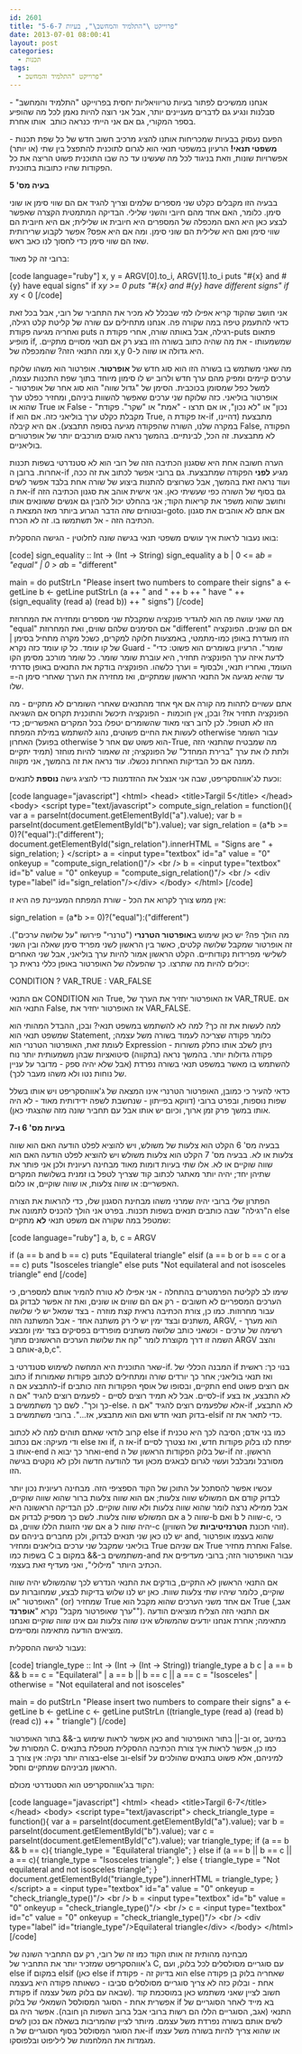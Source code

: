 ```yaml
---
id: 2601
title: "פרוייקט \"התלמיד והמחשב\", בעיות 5-6-7"
date: 2013-07-01 08:00:41
layout: post
categories: 
  - תכנות
tags: 
  - פרוייקט "התלמיד והמחשב"
---
```

אנחנו ממשיכים לפתור בעיות טריוויאליות יחסית בפרוייקט "התלמיד והמחשב" - סבלנות ונגיע גם לדברים מעניינים יותר, אבל אני רוצה להיות נאמן לכל מה שהופיע בספר המקורי, גם אם אני הייתי כנראה כותב  אותו אחרת.

הפעם נעסוק בבעיות שמכריחות אותנו להציג מרכיב חשוב חדש של כל שפת תכנות - <strong>משפטי תנאי!</strong> הרעיון במשפטי תנאי הוא לגרום לתוכנית להתפצל בין שתי (או יותר) אפשרויות שונות, וזאת בניגוד לכל מה שעשינו עד כה שבו התוכנית פשוט הריצה את כל הפקודות שהיו כתובות בתוכנית.

<strong>בעיה מס' 5</strong>

בבעיה הזו מקבלים כקלט שני מספרים שלמים וצריך להגיד אם הם שווי סימן או שוני סימן. כלומר, האם אחד מהם חיובי והשני שלילי. הבדיקה המתמטית הקצרה שאפשר לבצע כאן היא האם המכפלה של המספרים היא חיובית או שלילית; אם היא חיובית הם שווי סימן ואם היא שלילית הם שוני סימן. ומה אם היא אפס? אפשר לקבוע שרירותית שאז הם שווי סימן כדי לחסוך לנו כאב ראש.

ברובי זה קל מאוד:

[code language="ruby"]
x, y = ARGV[0].to_i, ARGV[1].to_i
puts &quot;#{x} and #{y} have equal signs&quot; if x*y &gt;= 0
puts &quot;#{x} and #{y} have different signs&quot; if x*y &lt; 0
[/code]

אני חושב שהקוד קריא אפילו למי שבכלל לא מכיר את התחביר של רובי, אבל בכל זאת כדאי להתעמק טיפה במה שקורה פה. אנחנו מתחילים עם שורה של קליטת קלט רגילה, ואחריה מגיעה פקודת puts רגילה, אבל באותה שורה, אחרי פקודת ה-puts פתאום מופיע if, שמשמעותו - את מה שהיה כתוב בשורה הזו בצע רק אם תנאי מסויים מתקיים. ומה התנאי הזה? שהמכפלה של x,y היא גדולה או שווה ל-0.

מה שאני משתמש בו בשורה הזו הוא סוג חדש של <strong>אופרטור</strong>. אופרטור הוא משהו שלוקח ערכים קיימים ומפיק מהם ערך חדש ולרוב יש לו סימון מיוחד בתוך שפת התכנות עצמה, למשל כפל שמסומן בכוכבית. הסימן של "גדול שווה" הוא סוג אחר של אופרטור - אופרטור בוליאני. כזה שלוקח שני ערכים שאפשר להשוות ביניהם, ומחזיר כפלט ערך שהוא או True או False - "נכון" או "לא נכון", או אם תרצו - "אמת" או "שקר".
פקודת if מקבלת כקלט ערך בוליאני כזה. אם הוא True, אז פקודת ה-if מתבצעת (דהיינו, במקרה שלנו, השורה שהפקודה מגיעה בסופה תתבצע). אם היא קיבלה False, הפקודה לא מתבצעת. זה הכל, לבינתיים. בהמשך נראה סוגים מורכבים יותר של אופרטורים בוליאניים.

הערה חשובה אחת היא שסגנון הכתיבה הזה של רובי הוא לא סטנדרטי בשפות תכנות אחרות. ברובן ה-if מגיע <strong>לפני</strong> הפקודה שמתבצעת. גם ברובי אפשר לכתוב את זה ככה, ועוד נראה זאת בהמשך, אבל כשרוצים להתנות ביצוע של שורה אחת בלבד אפשר לשים את ה-if גם בסוף של השורה כפי שעשיתי כאן. אני אישית אוהב את סגנון הכתיבה הזה וחושב שהוא משפר את קריאות הקוד; אני בהחלט יכול להבין גם אנשים ששונאים אותו ובטוחים שזה הדבר הגרוע ביותר מאז המצאת ה-goto. אם אתם לא אוהבים את סגנון הכתיבה הזה - אל תשתמשו בו. זה לא הכרח.

בואו נעבור לראות איך עושים משפטי תנאי בגישה שונה לחלוטין - הגישה ההסקלית:

[code]
sign_equality :: Int -&gt; (Int -&gt; String)
sign_equality a b
	| 0 &lt;= a*b 	= &quot;equal&quot;
	| 0 &gt; a*b	= &quot;different&quot;

main = do
  putStrLn &quot;Please insert two numbers to compare their signs&quot;
  a &lt;- getLine
  b &lt;- getLine
  putStrLn (a ++ &quot; and &quot; ++ b ++ &quot; have &quot; ++ (sign_equality (read a) (read b)) ++ &quot; signs&quot;)
[/code]

מה שאני עושה פה הוא להגדיר פונקציה שמקבלת שני מספרים ומחזירה את המחרוזת "equal" אם הסימנים שלהם שווים, ואת המחרוזת "different" אם הם שונים. הפונקציה הזו מוגדרת באופן כמו-מתמטי, באמצעות חלוקה למקרים, כשכל מקרה מתחיל בסימן | של קו עומד. כל קו עומד כזה נקרא Guard - "שומר". הרעיון בשומרים הוא פשוט: כדי לדעת איזה ערך הפונקציה תחזיר, היא עוברת שומר שומר. כל שומר מורכב מסימן הקו העומד, ואחריו תנאי, ולבסוף = וערך כלשהו. הפונקציה בודקת את התנאים באופן סדרתי עד שהיא מגיעה אל התנאי הראשון שמתקיים, ואז מחזירה את הערך שאחרי סימן ה-= שלו.

אתם עשויים לתהות מה קורה אם אף אחד מהתנאים שאחרי השומרים לא מתקיים - מה הפונקציה תחזיר אז? ובכן, אין חוכמות - הפונקציה תיכשל והתוכנית תקרוס אם השגיאה הזו לא תטופל. לכן לרוב רצוי מאוד שהשומרים יטפלו בכל המקרים האפשריים; כדי לעשות את החיים פשוטים, נהוג להשתמש במילת המפתח otherwise עבור השומר האחרון (בפועל otherwise הוא פשוט שם אחר ל-True, מה שמבטיח שהתנאי הזה תמיד יתקיים) ולתת לו את ערך "ברירת המחדל" של הפונקציה; זה שאמור להיות מוחזר ממנה אם כל הבדיקות האחרות נכשלו. עוד נראה את זה בהמשך, אני מקווה.

וכעת לג'אווהסקריפט, שבה אני אנצל את ההזדמנות כדי להציג גישה <strong>נוספת</strong> לתנאים:

[code language="javascript"]
&lt;html&gt;
&lt;head&gt;
&lt;title&gt;Targil 5&lt;/title&gt;
&lt;/head&gt;
&lt;body&gt;
  &lt;script type=&quot;text/javascript&quot;&gt;
    compute_sign_relation = function(){
		var a = parseInt(document.getElementById(&quot;a&quot;).value);
		var b = parseInt(document.getElementById(&quot;b&quot;).value);
		var sign_relation = (a*b &gt;= 0)?(&quot;equal&quot;):(&quot;different&quot;);
		document.getElementById(&quot;sign_relation&quot;).innerHTML = &quot;Signs are &quot; + sign_relation;
    }
  &lt;/script&gt;
  a = &lt;input type=&quot;textbox&quot; id=&quot;a&quot; value = &quot;0&quot; onkeyup = &quot;compute_sign_relation()&quot;/&gt;
  &lt;br /&gt;
  b = &lt;input type=&quot;textbox&quot; id=&quot;b&quot; value = &quot;0&quot; onkeyup = &quot;compute_sign_relation()&quot;/&gt;
  &lt;br /&gt;
  &lt;div type=&quot;label&quot; id=&quot;sign_relation&quot;/&gt;&lt;/div&gt;
&lt;/body&gt;
&lt;/html&gt;
[/code]

אין ממש צורך לקרוא את הכל - שורת המפתח המעניינת פה היא זו:

<p dir="ltr">
sign_relation = (a*b >= 0)?("equal"):("different")
</p>

מה הולך פה? יש כאן שימוש ב<strong>אופרטור הטרנרי</strong> ("טרנרי" פירושו "על שלושה ערכים"). זה אופרטור שמקבל שלושה קלטים, כאשר בין הראשון לשני מפריד סימן שאלה ובין השני לשלישי מפרידות נקודותיים. הקלט הראשון אמור להיות ערך בוליאני, אבל שני האחרים יכולים להיות מה שתרצו. כך שהפעלה של האופרטור באופן כללי נראית כך:

<p dir="ltr">
CONDITION ? VAR_TRUE : VAR_FALSE
</p>

אם התנאי CONDITION הוא True, אז האופרטור יחזיר את הערך של VAR_TRUE. אם התנאי הוא False, אז האופרטור יחזיר את VAR_FALSE.

למה לעשות את זה כך? למה לא להשתמש במשפט תנאי? ובכן, ההבדל המהותי הוא שמשפט תנאי הוא Statement, כלומר פקודה שצריכה לעמוד בשורה משל עצמה; לעומת זאת, האופרטור הטרנרי הוא Expression - ניתן לשלב אותו כחלק משורות פקודה גדולות יותר. בהמשך נראה (בתקווה) סיטואציות שבהן משמעותית יותר נוח להשתמש בו מאשר במשפט תנאי בשורה נפרדת (אבל שלא יהיה ספק - מדובר על עניין של נוחות נטו ולא משהו מעבר לכך).

כדאי להעיר כי כמובן, האופרטור הטרנרי אינו המצאה של ג'אווהסקריפט ויש אותו בשלל שפות נוספות, ובפרט ברובי (דווקא בפייתון - שנחשבת לשפה ידידותית מאוד - לא היה אותו במשך פרק זמן ארוך, וכיום יש אותו אבל עם תחביר שונה מזה שהצגתי כאן).

<strong>בעיות מס' 6 ו-7</strong>

בבעיה מס' 6 הקלט הוא צלעות של משולש, ויש להוציא לפלט הודעה האם הוא שווה צלעות או לא. בבעיה מס' 7 הקלט הוא צלעות משולש ויש להוציא לפלט הודעה האם הוא שווה שוקיים או לא. אלו שתי בעיות דומות מאוד מבחינה רעיונית ולכן אני פותר את שתיהן יחד; יהיה יותר מאתגר לכתוב קוד שצריך לטפל בו זמנית בשלושת המקרים האפשריים: או שווה צלעות, או שווה שוקיים, או כלום.

הפתרון שלי ברובי יהיה שמרני משהו מבחינת הסגנון שלו, כדי להראות את הצורה ה"רגילה" שבה כותבים תנאים בשפות תכנות. בפרט אני הולך להכניס לתמונה את else שמטפל במה שקורה אם משפט תנאי <strong>לא</strong> מתקיים:

[code language="ruby"]
a, b, c = ARGV

if (a == b and b == c)
  puts &quot;Equilateral triangle&quot;
elsif (a == b or b == c or a == c)
  puts &quot;Isosceles triangle&quot;
else
  puts &quot;Not equilateral and not isosceles triangle&quot;
end
[/code]

שימו לב לקליטת הפרמטרים בהתחלה - אני אפילו לא טורח להמיר אותם למספרים, כי הערכים המספריים לא חשובים - רק אם הם שווים או שונים, ואת זה אפשר לבדוק גם עבור מחרוזות. כמו כן, צורת הכתיבה נראית קצת מוזרה - בצד שמאל יש לי שלושה משתנים ובצד ימין יש לי רק משתנה אחד - אבל המשתנה הזה, ARGV, הוא מערך - רשימה של ערכים - וכשאני כותב שלושה משתנים מופרדים בפסיקים בצד ימין ומבצע השמה זו דרך מקוצרת לומר "קח את שלושת הערכים הראשונים מתוך ARGV והצב אותם ב-a,b,c".

שאר התוכנית היא המחשה לשימוש סטנדרטי ב-if. המבנה הכללי של if בנוי כך: ראשית כתוב if ואז תנאי בוליאני; אחר כך יורדים שורה ומתחילים לכתוב פקודות שאמורות להתבצע אם ה-if התקיים, ובסופו של אוסף הפקודות הזה כותבים end אם רוצים פשוט לסיים. אבל לא תמיד רוצים לסיים - לפעמים רוצים להגיד "אם ה-if לא התבצע, אז בצע כך וכך". לשם כך משתמשים ב-else. אלא שלפעמים רוצים להגיד "אם ה-if לא התבצע, בדוק תנאי חדש ואם הוא מתבצע, אז...". ברובי משתמשים ב-elsif כדי לתאר את זה.

קרוב לודאי שאתם תוהים למה לא לכתוב else if כמו בני אדם; הסיבה לכך היא טכנית ודי מעיקה: אם נכתוב else ואז if, אז ה-if יפתח לנו בלוק פקודות חדש, ואז נצטרך לסיים אותו ב-end ואחר כך יבוא ה-end של בלוק הפקודות הראשון של ה-if הראשון. זה מסורבל ומבלבל ועשוי לגרום לבאגים מכאן ועד להודעה חדשה ולכן לא נוקטים בגישה הזו.

עכשיו אפשר להסתכל על התוכן של הקוד הספציפי הזה. מבחינה רעיונית נכון יותר לבדוק קודם אם המשולש שווה צלעות; אם הוא שווה צלעות ברור שהוא שווה שוקיים, אבל ממילא נרצה לומר שהוא שווה צלעות ולא שווה שוקיים. לכן הבדיקה הראשונה היא אם המשולש שווה צלעות. לשם כך מספיק לבדוק אם a שווה ל-b ואם b שווה ל-c, כי אם שני הזוגות הללו שווים, גם a יהיה שווה ל-c (זוהי תכונת <strong>הטרנזיטיביות</strong> של השוויון). יש לנו כאן שני תנאים לבדוק, ולכן מחברים ביניהם עם and, שהוא בעצמו אופרטור בוליאני שמקבל שני ערכים בוליאנים ומחזיר True אם שניהם True ואחרת מחזיר False. בשפות כמו C משתמשים ב-&& במקום ב-and עבור האופרטור הזה; ברובי מעדיפים את הכתיב היותר "מילולי", ואני מעדיף זאת בעצמי.

אם התנאי הראשון לא התקיים, בודקים את התנאי הנדרש לכך שהמשולש יהיה שווה שוקיים, כלומר שיהיו שתי צלעות שוות. כאן יש לנו שלוש בדיקות לבצע, שמחוברות עם האופרטור "או" (or) שמחזיר True אם אחד משני הערכים שהוא מקבל הוא True (אגב, "ערך שאופרטור מקבל" נקרא "<strong>אופרנד</strong>"). אם התנאי הזה הצליח מוציאים הודעה מתאימה; אחרת אנחנו יודעים שהמשולש אינו שווה צלעות וגם אינו שווה שוקיים ואנחנו מוציאים הודעה מתאימה ומסיימים.

נעבור לגישה ההסקלית:

[code]
triangle_type :: Int -&gt; (Int -&gt; (Int -&gt; String))
triangle_type a b c
	| a == b &amp;&amp; b == c				= &quot;Equilateral&quot;
	| a == b || b == c || a == c	= &quot;Isosceles&quot;
	| otherwise						= &quot;Not equilateral and not isosceles&quot;


main = do
  putStrLn &quot;Please insert two numbers to compare their signs&quot;
  a &lt;- getLine
  b &lt;- getLine
  c &lt;- getLine
  putStrLn ((triangle_type (read a) (read b) (read c)) ++ &quot; triangle&quot;)
[/code]

כאן אפשר לראות שימוש ב-&& בתור האופרטור and וב-|| בתור האופרטור or, במיטב המסורת של C. כמו כן, אפשר לראות איך צורת הכתיבה ההסקלית מטפלת בתנאים בצורה יותר נקיה: אין צורך ב-else וב-elsif למיניהם, אלא פשוט בתנאים שהולכים על הראשון מביניהם שמתקיים וחסל.

הקוד בג'אווהסקריפט הוא הסטנדרטי מכולם:

[code language="javascript"]
&lt;html&gt;
&lt;head&gt;
&lt;title&gt;Targil 6-7&lt;/title&gt;
&lt;/head&gt;
&lt;body&gt;
  &lt;script type=&quot;text/javascript&quot;&gt;
    check_triangle_type = function(){
		var a = parseInt(document.getElementById(&quot;a&quot;).value);
		var b = parseInt(document.getElementById(&quot;b&quot;).value);
		var c = parseInt(document.getElementById(&quot;c&quot;).value);
		var triangle_type;
		if (a == b &amp;&amp; b == c){
		  triangle_type = &quot;Equilateral triangle&quot;;
		}
		else if (a == b || b == c || a == c){
		  triangle_type = &quot;Isosceles triangle&quot;;
		}
		else {
		  triangle_type = &quot;Not equilateral and not isosceles triangle&quot;;
		}
		document.getElementById(&quot;triangle_type&quot;).innerHTML = triangle_type;
    }
  &lt;/script&gt;
  a = &lt;input type=&quot;textbox&quot; id=&quot;a&quot; value = &quot;0&quot; onkeyup = &quot;check_triangle_type()&quot;/&gt;
  &lt;br /&gt;
  b = &lt;input type=&quot;textbox&quot; id=&quot;b&quot; value = &quot;0&quot; onkeyup = &quot;check_triangle_type()&quot;/&gt;
  &lt;br /&gt;
  c = &lt;input type=&quot;textbox&quot; id=&quot;c&quot; value = &quot;0&quot; onkeyup = &quot;check_triangle_type()&quot;/&gt;
  &lt;br /&gt;
  &lt;div type=&quot;label&quot; id=&quot;triangle_type&quot;/&gt;Equilateral triangle&lt;/div&gt;
&lt;/body&gt;
&lt;/html&gt;
[/code]

מבחינה מהותית זה אותו הקוד כמו זה של רובי, רק עם התחביר השונה של ג'אווהסקריפט שמזכיר יותר את התחביר של C, עם סוגריים מסולסלים לכל בלוק, ועם else if במקום elsif (כאן else if הוא בדיוק זה - פקודת else שאחריה בלוק בן פקודה אחת - ובלוק כזה לא צריך סוגריים מסולסלים סביבו - כשאותה פקודה היא בעצמה פקודת if שבאה עם בלוק משל עצמה). חשוב לציין שאני משתמש כאן במוסכמת קוד אפשרית אחת - הסוגר המסולסל השמאלי של בלוק if בא מייד לאחר הסוגריים של התנאי (אגב, הסוגריים הללו הם רשות ברובי אבל ברוב השפות הן חובה). אפשר היה גם לשים אותם בשורה נפרדת משל עצמם. מיותר לציין שהמריבות בשאלה אם נכון לשים את הסוגר המסולסל בסוף הסוגריים של ה-if או שהוא צריך להיות בשורה משל עצמו מגמדות את המלחמות של ליליפוט ובלפוסקו.
